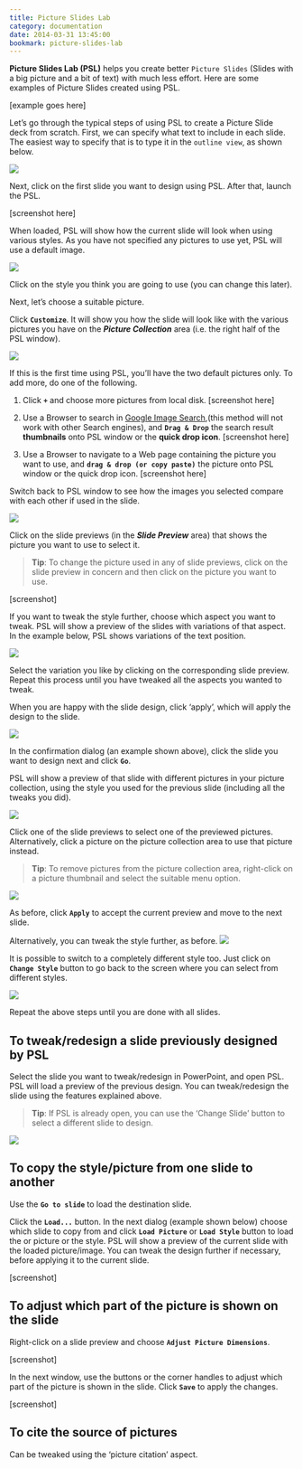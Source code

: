 ```yaml
---
title: Picture Slides Lab
category: documentation
date: 2014-03-31 13:45:00
bookmark: picture-slides-lab
---
```


**Picture Slides Lab (PSL)** helps you create better `Picture Slides` (Slides with a big picture and a bit of text) with much less effort. Here are some examples of Picture Slides created using PSL.

[example goes here] 

Let’s go through the typical steps of using PSL to create a Picture Slide deck from scratch. First, we can specify what text to include in each slide. The easiest way to specify that is to type it in the `outline view`, as shown below. 

![](./img/docs/picture-slides-lab/image_0.png)

Next, click on the first slide you want to design using PSL. After that, launch the PSL. 

[screenshot here]

When loaded, PSL will show how the current slide will look when using various styles. As you have not specified any pictures to use yet, PSL will use a default image.

![](./img/docs/picture-slides-lab/image_1.png)

Click on the style you think you are going to use (you can change this later). 

Next, let’s choose a suitable picture. 

Click **`Customize`**. It will show you how the slide will look like with the various pictures you have on the ***Picture Collection*** area (i.e. the right half of the PSL window).

![](./img/docs/picture-slides-lab/image_2.png)

If this is the first time using PSL, you’ll have the two default pictures only. To add more, do one of the following.

1. Click **`+`** and choose more pictures from local disk.[screenshot here]

2. Use a Browser to search in [Google Image Search](https://images.google.com/),(this method will not work with other Search engines), and **`Drag & Drop`** the search result **thumbnails** onto PSL window or the **quick drop icon**.[screenshot here]

3. Use a Browser to navigate to a Web page containing the picture you want to use, and **`drag & drop (or copy paste)`** the picture onto PSL window or the quick drop icon.[screenshot here]

Switch back to PSL window to see how the images you selected compare with each other if used in the slide.

![](./img/docs/picture-slides-lab/image_3.png)

Click on the slide previews (in the ***Slide Preview*** area) that shows the picture you want to use to select it. 

>**Tip**: To change the picture used in any of slide previews, click on the slide preview in concern and then click on the picture you want to use.

[screenshot]

If you want to tweak the style further, choose which aspect you want to tweak. PSL will show a preview of the slides with variations of that aspect. In the example below, PSL shows variations of the text position.

![](./img/docs/picture-slides-lab/image_4.png)

Select the variation you like by clicking on the corresponding slide preview. Repeat this process until you have tweaked all the aspects you wanted to tweak.

When you are happy with the slide design, click ‘apply’, which will apply the design to the slide.

![](./img/docs/picture-slides-lab/image_5.png)

In the confirmation dialog (an example shown above), click the slide you want to design next and click **`Go`**.

PSL will show a preview of that slide with different pictures in your picture collection, using the style you used for the previous slide (including all the tweaks you did).

![](./img/docs/picture-slides-lab/image_6.png)

Click one of the slide previews to select one of the previewed pictures. Alternatively, click a picture on the picture collection area to use that picture instead.

>**Tip**: To remove pictures from the picture collection area, right-click on a picture thumbnail and select the suitable menu option.

![](./img/docs/picture-slides-lab/image_7.png)

As before, click **`Apply`** to accept the current preview and move to the next slide. 

Alternatively, you can tweak the style further, as before. ![](./img/docs/picture-slides-lab/image_8.png)

It is possible to switch to a completely different style too. Just click on **`Change Style`** button to go back to the screen where you can select from different styles.

![](./img/docs/picture-slides-lab/image_9.png)

Repeat the above steps until you are done with all slides. 

## To tweak/redesign a slide previously designed by PSL

Select the slide you want to tweak/redesign in PowerPoint, and open PSL. PSL will load a preview of the previous design. You can tweak/redesign the slide using the features explained above. 

>**Tip**: If PSL is already open, you can use the ‘Change Slide’ button to select a different slide to design. 

![](./img/docs/picture-slides-lab/image_10.png)

## To copy the style/picture from one slide to another

Use the  **`Go to slide`** to load the destination slide.

Click the **`Load...`** button. In the next dialog (example shown below) choose which slide to copy from and click  **`Load Picture`** or **`Load Style`** button to load the or picture or the style. PSL will show a preview of the current slide with the loaded picture/image. You can tweak the design further if necessary, before applying it to the current slide.

[screenshot]

## To adjust which part of the picture is shown on the slide

Right-click on a slide preview and choose **`Adjust Picture Dimensions`**.

[screenshot]

In the next window, use the buttons or the corner handles to adjust which part of the picture is shown in the slide. Click **`Save`** to apply the changes.

[screenshot]

## To cite the source of pictures

Can be tweaked using the ‘picture citation’ aspect.
